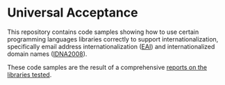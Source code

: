 # Universal Acceptance

This repository contains code samples showing how to use certain programming languages libraries correctly to support
internationalization, specifically email address
internationalization ([EAI](https://datatracker.ietf.org/doc/html/rfc4952)) and internationalized domain
names ([IDNA2008](https://datatracker.ietf.org/doc/html/rfc5890)).

These code samples are the result of a comprehensive [reports on the libraries tested](./report/README.md).
